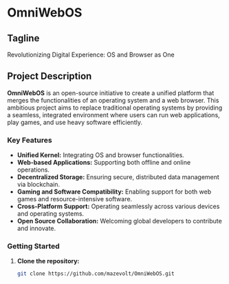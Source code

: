 # OmniWebOS

## Tagline
Revolutionizing Digital Experience: OS and Browser as One

## Project Description
**OmniWebOS** is an open-source initiative to create a unified platform that merges the functionalities of an operating system and a web browser. This ambitious project aims to replace traditional operating systems by providing a seamless, integrated environment where users can run web applications, play games, and use heavy software efficiently. 

### Key Features
- **Unified Kernel:** Integrating OS and browser functionalities.
- **Web-based Applications:** Supporting both offline and online operations.
- **Decentralized Storage:** Ensuring secure, distributed data management via blockchain.
- **Gaming and Software Compatibility:** Enabling support for both web games and resource-intensive software.
- **Cross-Platform Support:** Operating seamlessly across various devices and operating systems.
- **Open Source Collaboration:** Welcoming global developers to contribute and innovate.

### Getting Started
1. **Clone the repository:**
   ```bash
   git clone https://github.com/mazevolt/OmniWebOS.git
